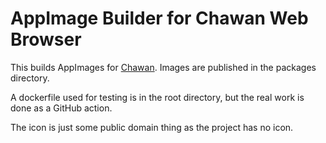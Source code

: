 AppImage Builder for Chawan Web Browser
=======================================

This builds AppImages for [Chawan](https://sr.ht/~bptato/chawan/). Images are published in the packages directory.

A dockerfile used for testing is in the root directory, but the real work is done as a GitHub action.

The icon is just some public domain thing as the project has no icon.
